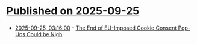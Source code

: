 # [Published on 2025-09-25](index.md)

* [2025-09-25, 03:16:00](https://soylentnews.org/article.pl?sid=25/09/24/1152227&from=rss) - [The End of EU-Imposed Cookie Consent Pop-Ups Could be Nigh](https://soylentnews.org/article.pl?sid=25/09/24/1152227&from=rss)
